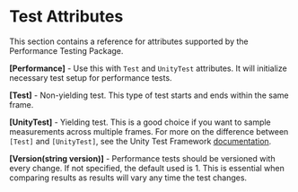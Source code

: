 # Test Attributes

This section contains a reference for attributes supported by the Performance Testing Package.

**[Performance]** - Use this with  `Test` and `UnityTest` attributes. It will initialize necessary test setup for
performance tests.

**[Test]** - Non-yielding test. This type of test starts and ends within the same frame.

**[UnityTest]** - Yielding test. This is a good choice if you want to sample measurements across multiple frames. For
more on the difference between `[Test]` and `[UnityTest]`, see the Unity Test
Framework [documentation](https://docs.unity3d.com/Packages/com.unity.test-framework@1.1/manual/reference-attribute-unitytest.html).

**[Version(string version)]** - Performance tests should be versioned with every change. If not specified, the default
used is 1. This is essential when comparing results as results will vary any time the test changes.

